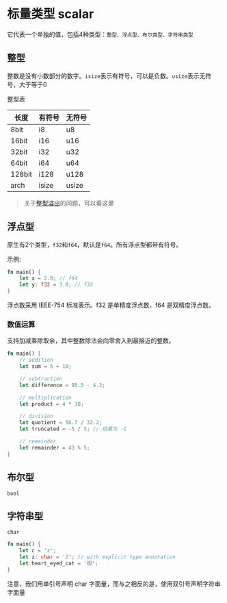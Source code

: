 # 标量类型 scalar

它代表一个单独的值，包括4种类型：`整型、浮点型、布尔类型、字符串类型`

## 整型

整数是没有小数部分的数字。`isize`表示有符号，可以是负数。`usize`表示无符号，大于等于0

整型表

| 长度 | 有符号 | 无符号 |
| - | - | - |
|  8bit    |   i8    |   u8    |
|  16bit    |   i16    |   u16    |
|  32bit    |   i32    |   u32    |
|  64bit    |   i64    |   u64    |
|  128bit    |   i128    |   u128    |
|  arch    |   isize    |   usize    |


> 关于[整型溢出](https://kaisery.github.io/trpl-zh-cn/ch03-02-data-types.html#%E6%95%B4%E5%9E%8B%E6%BA%A2%E5%87%BA)的问题，可以看这里

## 浮点型

原生有2个类型，`f32`和`f64`，默认是`f64`。所有浮点型都带有符号。

示例:

```rs
fn main() {
    let x = 2.0; // f64
    let y: f32 = 3.0; // f32
}
```

浮点数采用 IEEE-754 标准表示。f32 是单精度浮点数，f64 是双精度浮点数。

### 数值运算

支持加减乘除取余，其中整数除法会向零舍入到最接近的整数。

```rs
fn main() {
    // addition
    let sum = 5 + 10;

    // subtraction
    let difference = 95.5 - 4.3;

    // multiplication
    let product = 4 * 30;

    // division
    let quotient = 56.7 / 32.2;
    let truncated = -5 / 3; // 结果为 -1

    // remainder
    let remainder = 43 % 5;
}
```

## 布尔型

`bool`

## 字符串型

`char`

```rs
fn main() {
    let c = 'z';
    let z: char = 'ℤ'; // with explicit type annotation
    let heart_eyed_cat = '😻';
}
```

注意，我们用单引号声明 char 字面量，而与之相反的是，使用双引号声明字符串字面量


